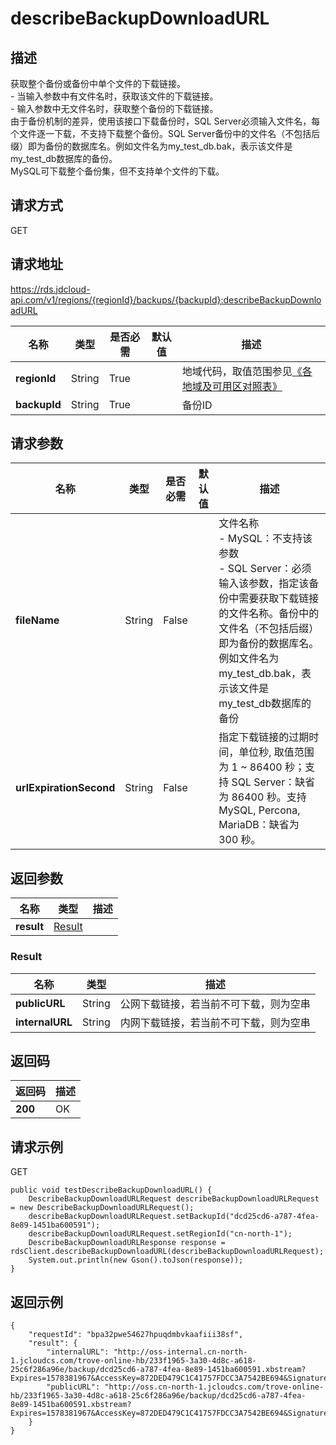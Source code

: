 # describeBackupDownloadURL


## 描述
获取整个备份或备份中单个文件的下载链接。<br>- 当输入参数中有文件名时，获取该文件的下载链接。<br>- 输入参数中无文件名时，获取整个备份的下载链接。<br>由于备份机制的差异，使用该接口下载备份时，SQL Server必须输入文件名，每个文件逐一下载，不支持下载整个备份。SQL Server备份中的文件名（不包括后缀）即为备份的数据库名。例如文件名为my_test_db.bak，表示该文件是my_test_db数据库的备份。<br>MySQL可下载整个备份集，但不支持单个文件的下载。

## 请求方式
GET

## 请求地址
https://rds.jdcloud-api.com/v1/regions/{regionId}/backups/{backupId}:describeBackupDownloadURL

|名称|类型|是否必需|默认值|描述|
|---|---|---|---|---|
|**regionId**|String|True| |地域代码，取值范围参见[《各地域及可用区对照表》](../Enum-Definitions/Regions-AZ.md)|
|**backupId**|String|True| |备份ID|

## 请求参数
|名称|类型|是否必需|默认值|描述|
|---|---|---|---|---|
|**fileName**|String|False| |文件名称<br>- MySQL：不支持该参数<br>- SQL Server：必须输入该参数，指定该备份中需要获取下载链接的文件名称。备份中的文件名（不包括后缀）即为备份的数据库名。例如文件名为my_test_db.bak，表示该文件是my_test_db数据库的备份|
|**urlExpirationSecond**|String|False| |指定下载链接的过期时间，单位秒, 取值范围为 1 ~ 86400 秒；支持 SQL Server：缺省为 86400 秒。支持 MySQL, Percona, MariaDB：缺省为 300 秒。|


## 返回参数
|名称|类型|描述|
|---|---|---|
|**result**|[Result](describebackupdownloadurl#result)| |

### <div id="result">Result</div>
|名称|类型|描述|
|---|---|---|
|**publicURL**|String|公网下载链接，若当前不可下载，则为空串|
|**internalURL**|String|内网下载链接，若当前不可下载，则为空串|

## 返回码
|返回码|描述|
|---|---|
|**200**|OK|

## 请求示例
GET
```
public void testDescribeBackupDownloadURL() {
    DescribeBackupDownloadURLRequest describeBackupDownloadURLRequest = new DescribeBackupDownloadURLRequest();
    describeBackupDownloadURLRequest.setBackupId("dcd25cd6-a787-4fea-8e89-1451ba600591");
    describeBackupDownloadURLRequest.setRegionId("cn-north-1");
    DescribeBackupDownloadURLResponse response = rdsClient.describeBackupDownloadURL(describeBackupDownloadURLRequest);
    System.out.println(new Gson().toJson(response));
}

```

## 返回示例
```
{
    "requestId": "bpa32pwe54627hpuqdmbvkaafiii38sf", 
    "result": {
        "internalURL": "http://oss-internal.cn-north-1.jcloudcs.com/trove-online-hb/233f1965-3a30-4d8c-a618-25c6f286a96e/backup/dcd25cd6-a787-4fea-8e89-1451ba600591.xbstream?Expires=1578381967&AccessKey=872DED479C1C41757FDCC3A7542BE694&Signature=UxVL6fP+x/WLFMQ/fpUugtQ2MSM=", 
        "publicURL": "http://oss.cn-north-1.jcloudcs.com/trove-online-hb/233f1965-3a30-4d8c-a618-25c6f286a96e/backup/dcd25cd6-a787-4fea-8e89-1451ba600591.xbstream?Expires=1578381967&AccessKey=872DED479C1C41757FDCC3A7542BE694&Signature=UxVL6fP+x/WLFMQ/fpUugtQ2MSM="
    }
}
```
